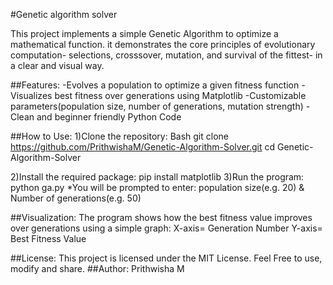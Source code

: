 #Genetic algorithm solver

This project implements a simple Genetic Algorithm to optimize a mathematical function. it demonstrates the core principles of evolutionary computation- selections, crosssover, mutation, and survival of the fittest- in a clear and visual way.

##Features:
-Evolves a population to optimize a given fitness function
-Visualizes best fitness over generations using Matplotlib
-Customizable parameters(population size, number of generations, mutation strength)
-Clean and beginner friendly Python Code

##How to Use:
1)Clone the repository:
Bash
git clone
https://github.com/PrithwishaM/Genetic-Algorithm-Solver.git
cd Genetic-Algorithm-Solver

2)Install the required package: pip install matplotlib
3)Run the program: python ga.py
*You will be prompted to enter: population size(e.g. 20) & Number of generations(e.g. 50)

##Visualization:
The program shows how the best fitness value improves over generations using a simple graph:
X-axis= Generation Number
Y-axis= Best Fitness Value

##License: This project is licensed under the MIT License. Feel Free to use, modify and share.
##Author: Prithwisha M
